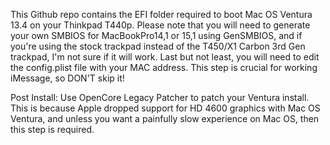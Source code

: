 This Github repo contains the EFI folder required to boot Mac OS Ventura 13.4 on your Thinkpad T440p. Please note that you will need to generate your own SMBIOS for MacBookPro14,1 or 15,1 using GenSMBIOS, and if you're using the stock trackpad instead of the T450/X1 Carbon 3rd Gen trackpad, I'm not sure if it will work. Last but not least, you will need to edit the config.plist file with your MAC address. This step is crucial for working iMessage, so DON'T skip it!


Post Install:
Use OpenCore Legacy Patcher to patch your Ventura install. This is because Apple dropped support for HD 4600 graphics with Mac OS Ventura, and unless you want a painfully
slow experience on Mac OS, then this step is required.

